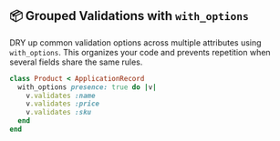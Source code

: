 ## 📦 Grouped Validations with `with_options`
DRY up common validation options across multiple attributes using `with_options`. This organizes your code and prevents repetition when several fields share the same rules.

```ruby
class Product < ApplicationRecord
  with_options presence: true do |v|
    v.validates :name
    v.validates :price
    v.validates :sku
  end
end
```
